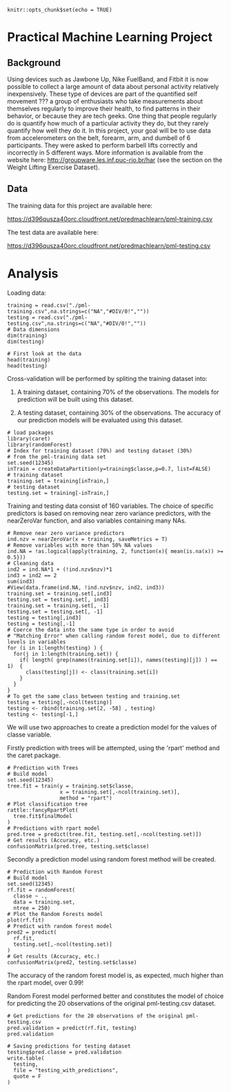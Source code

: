 
```{r setup, include=FALSE}
knitr::opts_chunk$set(echo = TRUE)
```

# Practical Machine Learning Project

## Background

Using devices such as Jawbone Up, Nike FuelBand, and Fitbit it is now possible to collect a large amount of data about personal activity relatively inexpensively. These type of devices are part of the quantified self movement ??? a group of enthusiasts who take measurements about themselves regularly to improve their health, to find patterns in their behavior, or because they are tech geeks. One thing that people regularly do is quantify how much of a particular activity they do, but they rarely quantify how well they do it. In this project, your goal will be to use data from accelerometers on the belt, forearm, arm, and dumbell of 6 participants. They were asked to perform barbell lifts correctly and incorrectly in 5 different ways. More information is available from the website here: http://groupware.les.inf.puc-rio.br/har (see the section on the Weight Lifting Exercise Dataset).

## Data

The training data for this project are available here:

https://d396qusza40orc.cloudfront.net/predmachlearn/pml-training.csv

The test data are available here:

https://d396qusza40orc.cloudfront.net/predmachlearn/pml-testing.csv

# Analysis

Loading data:

```{r load data, warning=FALSE, message=FALSE, echo=TRUE}
training = read.csv("./pml-training.csv",na.strings=c("NA","#DIV/0!",""))
testing = read.csv("./pml-testing.csv",na.strings=c("NA","#DIV/0!",""))
# Data dimensions
dim(training)
dim(testing)
```

```{r first look, warning=FALSE, message=FALSE, eval= FALSE}
# First look at the data
head(training)
head(testing)
```

Cross-validation will be performed by spliting the training dataset into:

1) A training dataset, containing 70% of the observations. The models for prediction will be built using this dataset.

2) A testing dataset, containing 30% of the observations. The accuracy of our prediction models will be evaluated using this dataset.

```{r cross-validation, warning=FALSE, message=FALSE, echo=TRUE}
# load packages
library(caret)
library(randomForest)
# Index for training dataset (70%) and testing dataset (30%) 
# from the pml-training data set
set.seed(12345)
inTrain = createDataPartition(y=training$classe,p=0.7, list=FALSE)
# training dataset
training.set = training[inTrain,]
# testing dataset
testing.set = training[-inTrain,]
```

Training and testing data consist of 160 variables. The choice of specific predictors is based on removing near zero variance predictors, with the nearZeroVar function, and also variables containing many NAs.

```{r clean data, warning=FALSE, message=FALSE, echo=TRUE}
# Remove near zero variance predictors
ind.nzv = nearZeroVar(x = training, saveMetrics = T)
# Remove variables with more than 50% NA values
ind.NA = !as.logical(apply(training, 2, function(x){ mean(is.na(x)) >= 0.5}))
# Cleaning data
ind2 = ind.NA*1 + (!ind.nzv$nzv)*1
ind3 = ind2 == 2
sum(ind3)
#View(data.frame(ind.NA, !ind.nzv$nzv, ind2, ind3))
training.set = training.set[,ind3]
testing.set = testing.set[, ind3]
training.set = training.set[, -1]
testing.set = testing.set[, -1]
testing = testing[,ind3]
testing = testing[,-1]
# Coerce the data into the same type in order to avoid
# "Matching Error" when calling random forest model, due to different levels in variables
for (i in 1:length(testing) ) {
  for(j in 1:length(training.set)) {
    if( length( grep(names(training.set[i]), names(testing)[j]) ) == 1)  {
      class(testing[j]) <- class(training.set[i])
    }      
  }      
}
# To get the same class between testing and training.set
testing = testing[,-ncol(testing)]
testing <- rbind(training.set[2, -58] , testing)
testing <- testing[-1,]
```

We will use two approaches to create a prediction model for the values of classe variable. 

Firstly prediction with trees will be attempted, using the 'rpart' method and the caret package.

```{r prediction with trees, warning=FALSE, message=FALSE, echo=TRUE}
# Prediction with Trees
# Build model
set.seed(12345)
tree.fit = train(y = training.set$classe,
                 x = training.set[,-ncol(training.set)],
                 method = "rpart")
# Plot classification tree
rattle::fancyRpartPlot(
  tree.fit$finalModel
)
# Predictions with rpart model
pred.tree = predict(tree.fit, testing.set[,-ncol(testing.set)])
# Get results (Accuracy, etc.)
confusionMatrix(pred.tree, testing.set$classe)
```

Secondly a prediction model using random forest method will be created.

```{r random forest, warning=FALSE, message=FALSE, echo=TRUE}
# Prediction with Random Forest
# Build model
set.seed(12345)
rf.fit = randomForest(
  classe ~ .,
  data = training.set,
  ntree = 250)
# Plot the Random Forests model
plot(rf.fit)
# Predict with random forest model
pred2 = predict(
  rf.fit,
  testing.set[,-ncol(testing.set)]
)
# Get results (Accuracy, etc.)
confusionMatrix(pred2, testing.set$classe)
```

The accuracy of the random forest model is, as expected, much higher than the rpart model, over 0.99!

Random Forest model performed better and constitutes the model of choice for predicting the 20 observations of the original pml-testing.csv dataset.

```{r pml-testing predictions, warning=FALSE, message=FALSE, echo=TRUE}
# Get predictions for the 20 observations of the original pml-testing.csv
pred.validation = predict(rf.fit, testing)
pred.validation
```

```{r saving results, warning=FALSE, message=FALSE, echo=TRUE, eval = FALSE}
# Saving predictions for testing dataset
testing$pred.classe = pred.validation
write.table(
  testing,
  file = "testing_with_predictions",
  quote = F
)